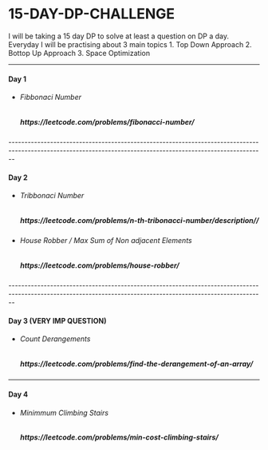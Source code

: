 # 15-DAY-DP-CHALLENGE
I will be taking a 15 day DP to solve at least a question on DP a day.
Everyday I will be practising about 3 main topics
    1. Top Down Approach
    2. Bottop Up Approach
    3. Space Optimization
    
-------------------------------------------------------------------------------------------------------------------------------------------------------------------------

 <h4>Day 1</h4>
 <ul>
    <li>
       <h6> Fibbonaci Number</h6>
       <h5>https://leetcode.com/problems/fibonacci-number/</h5>
    </li>
 </ul>
--------------------------------------------------------------------------------------------------------------------------------------------------------------

 <h4>Day 2</h4>
 <ul>
    <li>
       <h6> Tribbonaci Number</h6>
       <h5>https://leetcode.com/problems/n-th-tribonacci-number/description//</h5>
    </li>
 </ul>
<ul>
    <li>
       <h6>House Robber / Max Sum of Non adjacent Elements</h6>
       <h5>https://leetcode.com/problems/house-robber/</h5>
    </li>
 </ul>
--------------------------------------------------------------------------------------------------------------------------------------------------------------

 <h4>Day 3 (VERY IMP QUESTION)</h4>
 <ul>
    <li>
       <h6> Count Derangements</h6>
       <h5>https://leetcode.com/problems/find-the-derangement-of-an-array/</h5>
    </li>
 </ul>
 
 --------------------------------------------------------------------------------------------------------------------------------------------------------------

 <h4>Day 4 </h4>
 <ul>
    <li>
       <h6>Minimmum Climbing Stairs</h6>
       <h5>https://leetcode.com/problems/min-cost-climbing-stairs/</h5>
    </li>
 </ul>

